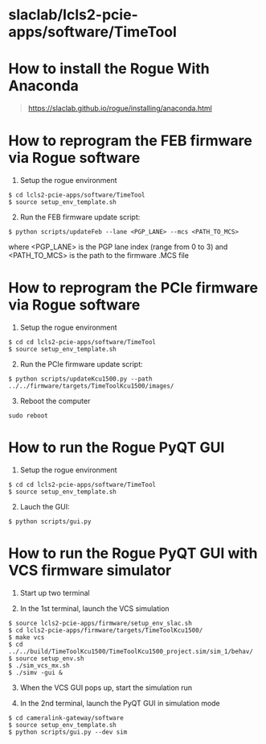 # slaclab/lcls2-pcie-apps/software/TimeTool

<!--- ######################################################## -->

# How to install the Rogue With Anaconda

> https://slaclab.github.io/rogue/installing/anaconda.html

<!--- ######################################################## -->

# How to reprogram the FEB firmware via Rogue software

1) Setup the rogue environment
```
$ cd lcls2-pcie-apps/software/TimeTool
$ source setup_env_template.sh
```

2) Run the FEB firmware update script:
```
$ python scripts/updateFeb --lane <PGP_LANE> --mcs <PATH_TO_MCS>
```
where <PGP_LANE> is the PGP lane index (range from 0 to 3)
and <PATH_TO_MCS> is the path to the firmware .MCS file


<!--- ######################################################## -->

# How to reprogram the PCIe firmware via Rogue software

1) Setup the rogue environment
```
$ cd cd lcls2-pcie-apps/software/TimeTool
$ source setup_env_template.sh
```

2) Run the PCIe firmware update script:
```
$ python scripts/updateKcu1500.py --path ../../firmware/targets/TimeToolKcu1500/images/
```

3) Reboot the computer
```
sudo reboot
```

<!--- ######################################################## -->

# How to run the Rogue PyQT GUI

1) Setup the rogue environment
```
$ cd cd lcls2-pcie-apps/software/TimeTool
$ source setup_env_template.sh
```

2) Lauch the GUI:
```
$ python scripts/gui.py
```

<!--- ######################################################## -->

# How to run the Rogue PyQT GUI with VCS firmware simulator

1) Start up two terminal

2) In the 1st terminal, launch the VCS simulation
```
$ source lcls2-pcie-apps/firmware/setup_env_slac.sh
$ cd lcls2-pcie-apps/firmware/targets/TimeToolKcu1500/
$ make vcs
$ cd ../../build/TimeToolKcu1500/TimeToolKcu1500_project.sim/sim_1/behav/
$ source setup_env.sh
$ ./sim_vcs_mx.sh
$ ./simv -gui &
```

3) When the VCS GUI pops up, start the simulation run

4) In the 2nd terminal, launch the PyQT GUI in simulation mode
```
$ cd cameralink-gateway/software
$ source setup_env_template.sh
$ python scripts/gui.py --dev sim
```

<!--- ######################################################## -->
